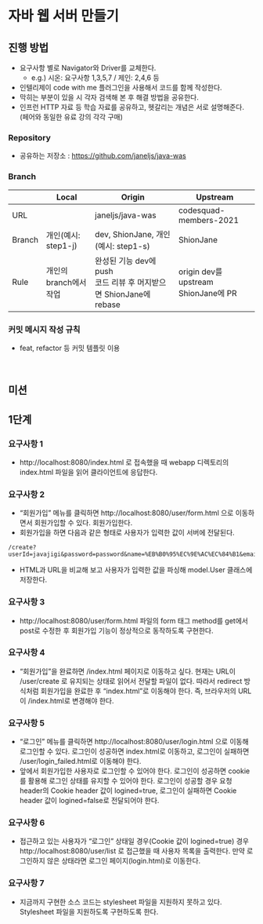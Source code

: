 
# 자바 웹 서버 만들기

## 진행 방법
- 요구사항 별로 Navigator와 Driver를 교체한다.
  - e.g.) 시온: 요구사항 1,3,5,7 / 제인: 2,4,6 등
- 인텔리제이 code with me 플러그인을 사용해서 코드를 함께 작성한다.
- 막히는 부분이 있을 시 각자 검색해 본 후 해결 방법을 공유한다.
- 인프런 HTTP 자료 등 학습 자료를 공유하고, 헷갈리는 개념은 서로 설명해준다. (페어와 동일한 유료 강의 각각 구매)

### Repository
- 공유하는 저장소 : https://github.com/janeljs/java-was

### Branch
||Local|Origin|Upstream|
|---|---|---|---|
|URL|  |janeljs/java-was|codesquad-members-2021|
|Branch|개인(예시: step1-j) |dev, ShionJane, 개인(예시: step1-s)|ShionJane|
|Rule|개인의 branch에서 작업|완성된 기능 dev에 push <br/> 코드 리뷰 후 머지받으면 ShionJane에 rebase|origin dev를 upstream ShionJane에 PR|

### 커밋 메시지 작성 규칙
- feat, refactor 등 커밋 템플릿 이용

<br/>

## 미션
## 1단계
### 요구사항 1
- http://localhost:8080/index.html 로 접속했을 때 webapp 디렉토리의 index.html 파일을 읽어 클라이언트에 응답한다.

### 요구사항 2
- “회원가입” 메뉴를 클릭하면 http://localhost:8080/user/form.html 으로 이동하면서 회원가입할 수 있다. 회원가입한다.
- 회원가입을 하면 다음과 같은 형태로 사용자가 입력한 값이 서버에 전달된다.
```
/create?userId=javajigi&password=password&name=%EB%B0%95%EC%9E%AC%EC%84%B1&email=javajigi%40slipp.net
```
- HTML과 URL을 비교해 보고 사용자가 입력한 값을 파싱해 model.User 클래스에 저장한다.

### 요구사항 3
- http://localhost:8080/user/form.html 파일의 form 태그 method를 get에서 post로 수정한 후 회원가입 기능이 정상적으로 동작하도록 구현한다.

### 요구사항 4
- “회원가입”을 완료하면 /index.html 페이지로 이동하고 싶다. 현재는 URL이 /user/create 로 유지되는 상태로 읽어서 전달할 파일이 없다. 따라서 redirect 방식처럼 회원가입을 완료한 후 “index.html”로 이동해야 한다. 즉, 브라우저의 URL이 /index.html로 변경해야 한다.

### 요구사항 5
- “로그인” 메뉴를 클릭하면 http://localhost:8080/user/login.html 으로 이동해 로그인할 수 있다. 로그인이 성공하면 index.html로 이동하고, 로그인이 실패하면 /user/login_failed.html로 이동해야 한다.
- 앞에서 회원가입한 사용자로 로그인할 수 있어야 한다. 로그인이 성공하면 cookie를 활용해 로그인 상태를 유지할 수 있어야 한다. 로그인이 성공할 경우 요청 header의 Cookie header 값이 logined=true, 로그인이 실패하면 Cookie header 값이 logined=false로 전달되어야 한다.

### 요구사항 6
- 접근하고 있는 사용자가 “로그인” 상태일 경우(Cookie 값이 logined=true) 경우 http://localhost:8080/user/list 로 접근했을 때 사용자 목록을 출력한다. 만약 로그인하지 않은 상태라면 로그인 페이지(login.html)로 이동한다.

### 요구사항 7
- 지금까지 구현한 소스 코드는 stylesheet 파일을 지원하지 못하고 있다. Stylesheet 파일을 지원하도록 구현하도록 한다.





